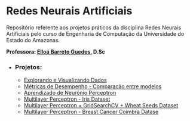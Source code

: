 # Redes Neurais Artificiais

Repositório referente aos projetos práticos da disciplina Redes Neurais Artificiais pelo curso de Engenharia de Computação da Universidade do Estado do Amazonas.

**Professora: [Elloá Barreto Guedes](https://github.com/elloa), D.Sc**


- ### Projetos:

  - [Explorando e Visualizando Dados](https://github.com/jpdol/RedesNeurais/tree/master/PP1)  
  - [Métricas de Desempenho - Comparação entre modelos](https://github.com/jpdol/RedesNeurais/tree/master/PP2)
  - [Aprendizado de Neurônio Perceptron](https://github.com/jpdol/RedesNeurais/tree/master/PP3)
  - [Multilayer Perceptron - Iris Dataset](https://github.com/jpdol/RedesNeurais/tree/master/Aula%20Pr%C3%A1tica)
  - [Multilayer Perceptron + GridSearchCV + Wheat Seeds Dataset](https://github.com/jpdol/RedesNeurais/tree/master/PP4)
  - [Multilayer Perceptron - Breast Cancer Coimbra Datase](https://github.com/jpdol/RedesNeurais/tree/master/PP5)
  
